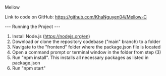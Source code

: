 Mellow

Link to code on GitHub: https://github.com/KhaNguyen04/Mellow-C

--- Running the Project ---

1. Install Node.js (https://nodejs.org/en)
2. Download or clone the repository codebase ("main" branch) to a folder
3. Navigate to the "frontend" folder where the package.json file is located
4. Open a command prompt or terminal window in the folder from step (3)
5. Run "npm install". This installs all necessary packages as listed in package.json
6. Run "npm start"
